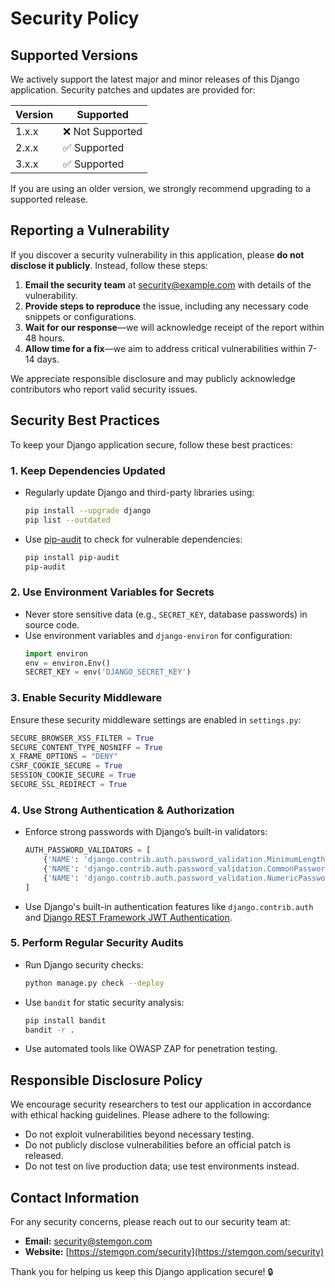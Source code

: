 # Security Policy

## Supported Versions

We actively support the latest major and minor releases of this Django application. Security patches and updates are provided for:

| Version | Supported       |
| ------- | --------------- |
| 1.x.x   | ❌ Not Supported |
| 2.x.x   | ✅ Supported     |
| 3.x.x   | ✅ Supported     |

If you are using an older version, we strongly recommend upgrading to a supported release.

## Reporting a Vulnerability

If you discover a security vulnerability in this application, please **do not disclose it publicly**. Instead, follow these steps:

1. **Email the security team** at [security@example.com](mailto\:security@example.com) with details of the vulnerability.
2. **Provide steps to reproduce** the issue, including any necessary code snippets or configurations.
3. **Wait for our response**—we will acknowledge receipt of the report within 48 hours.
4. **Allow time for a fix**—we aim to address critical vulnerabilities within 7-14 days.

We appreciate responsible disclosure and may publicly acknowledge contributors who report valid security issues.

## Security Best Practices

To keep your Django application secure, follow these best practices:

### 1. Keep Dependencies Updated

- Regularly update Django and third-party libraries using:
  ```bash
  pip install --upgrade django
  pip list --outdated
  ```
- Use [pip-audit](https://pypi.org/project/pip-audit/) to check for vulnerable dependencies:
  ```bash
  pip install pip-audit
  pip-audit
  ```

### 2. Use Environment Variables for Secrets

- Never store sensitive data (e.g., `SECRET_KEY`, database passwords) in source code.
- Use environment variables and `django-environ` for configuration:
  ```python
  import environ
  env = environ.Env()
  SECRET_KEY = env('DJANGO_SECRET_KEY')
  ```

### 3. Enable Security Middleware

Ensure these security middleware settings are enabled in `settings.py`:

```python
SECURE_BROWSER_XSS_FILTER = True
SECURE_CONTENT_TYPE_NOSNIFF = True
X_FRAME_OPTIONS = "DENY"
CSRF_COOKIE_SECURE = True
SESSION_COOKIE_SECURE = True
SECURE_SSL_REDIRECT = True
```

### 4. Use Strong Authentication & Authorization

- Enforce strong passwords with Django’s built-in validators:
  ```python
  AUTH_PASSWORD_VALIDATORS = [
      {'NAME': 'django.contrib.auth.password_validation.MinimumLengthValidator'},
      {'NAME': 'django.contrib.auth.password_validation.CommonPasswordValidator'},
      {'NAME': 'django.contrib.auth.password_validation.NumericPasswordValidator'},
  ]
  ```
- Use Django's built-in authentication features like `django.contrib.auth` and [Django REST Framework JWT Authentication](https://django-rest-framework-simplejwt.readthedocs.io/en/latest/).

### 5. Perform Regular Security Audits

- Run Django security checks:
  ```bash
  python manage.py check --deploy
  ```
- Use `bandit` for static security analysis:
  ```bash
  pip install bandit
  bandit -r .
  ```
- Use automated tools like OWASP ZAP for penetration testing.

## Responsible Disclosure Policy

We encourage security researchers to test our application in accordance with ethical hacking guidelines. Please adhere to the following:

- Do not exploit vulnerabilities beyond necessary testing.
- Do not publicly disclose vulnerabilities before an official patch is released.
- Do not test on live production data; use test environments instead.

## Contact Information

For any security concerns, please reach out to our security team at:

- **Email:** [security@stemgon.com](mailto\:security@stemgon.com)
- **Website:** [https://stemgon.com/security](https://stemgon.com/security)

Thank you for helping us keep this Django application secure! 🔒

